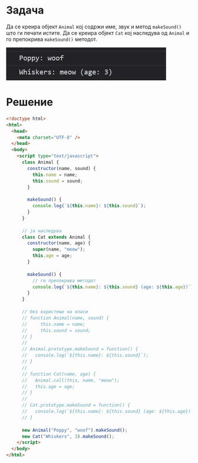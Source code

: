 # Задача

Да се креира објект `Animal` кој содржи име, звук и метод `makeSound()` што ги печати истите. Да се креира објект `Cat` кој наследува од `Animal` и го препокрива `makeSound()` методот.

![img](img/screen1.png)

# Решение

```html
<!doctype html>
<html>
  <head>
    <meta charset="UTF-8" />
  </head>
  <body>
    <script type="text/javascript">
      class Animal {
        constructor(name, sound) {
          this.name = name;
          this.sound = sound;
        }

        makeSound() {
          console.log(`${this.name}: ${this.sound}`);
        }
      }

      // ја наследува
      class Cat extends Animal {
        constructor(name, age) {
          super(name, "meow");
          this.age = age;
        }

        makeSound() {
          // го препокрива методот
          console.log(`${this.name}: ${this.sound} (age: ${this.age})`);
        }
      }

      // без користење на класи
      // function Animal(name, sound) {
      //     this.name = name;
      //     this.sound = sound;
      // }
      //
      // Animal.prototype.makeSound = function() {
      //   console.log(`${this.name}: ${this.sound}`);
      // }
      //
      // function Cat(name, age) {
      //   Animal.call(this, name, "meow");
      //   this.age = age;
      // }
      //
      // Cat.prototype.makeSound = function() {
      //   console.log(`${this.name}: ${this.sound} (age: ${this.age})`);
      // }

      new Animal("Poppy", "woof").makeSound();
      new Cat("Whiskers", 3).makeSound();
    </script>
  </body>
</html>
```
